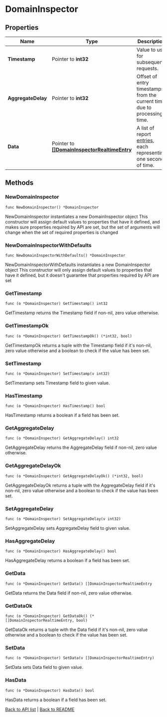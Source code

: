 # DomainInspector

## Properties

Name | Type | Description | Notes
------------ | ------------- | ------------- | -------------
**Timestamp** | Pointer to **int32** | Value to use for subsequent requests. | [optional] 
**AggregateDelay** | Pointer to **int32** | Offset of entry timestamps from the current time due to processing time. | [optional] 
**Data** | Pointer to [**[]DomainInspectorRealtimeEntry**](DomainInspectorRealtimeEntry.md) | A list of report [entries](#entry-data-model), each representing one second of time. | [optional] 

## Methods

### NewDomainInspector

`func NewDomainInspector() *DomainInspector`

NewDomainInspector instantiates a new DomainInspector object
This constructor will assign default values to properties that have it defined,
and makes sure properties required by API are set, but the set of arguments
will change when the set of required properties is changed

### NewDomainInspectorWithDefaults

`func NewDomainInspectorWithDefaults() *DomainInspector`

NewDomainInspectorWithDefaults instantiates a new DomainInspector object
This constructor will only assign default values to properties that have it defined,
but it doesn't guarantee that properties required by API are set

### GetTimestamp

`func (o *DomainInspector) GetTimestamp() int32`

GetTimestamp returns the Timestamp field if non-nil, zero value otherwise.

### GetTimestampOk

`func (o *DomainInspector) GetTimestampOk() (*int32, bool)`

GetTimestampOk returns a tuple with the Timestamp field if it's non-nil, zero value otherwise
and a boolean to check if the value has been set.

### SetTimestamp

`func (o *DomainInspector) SetTimestamp(v int32)`

SetTimestamp sets Timestamp field to given value.

### HasTimestamp

`func (o *DomainInspector) HasTimestamp() bool`

HasTimestamp returns a boolean if a field has been set.

### GetAggregateDelay

`func (o *DomainInspector) GetAggregateDelay() int32`

GetAggregateDelay returns the AggregateDelay field if non-nil, zero value otherwise.

### GetAggregateDelayOk

`func (o *DomainInspector) GetAggregateDelayOk() (*int32, bool)`

GetAggregateDelayOk returns a tuple with the AggregateDelay field if it's non-nil, zero value otherwise
and a boolean to check if the value has been set.

### SetAggregateDelay

`func (o *DomainInspector) SetAggregateDelay(v int32)`

SetAggregateDelay sets AggregateDelay field to given value.

### HasAggregateDelay

`func (o *DomainInspector) HasAggregateDelay() bool`

HasAggregateDelay returns a boolean if a field has been set.

### GetData

`func (o *DomainInspector) GetData() []DomainInspectorRealtimeEntry`

GetData returns the Data field if non-nil, zero value otherwise.

### GetDataOk

`func (o *DomainInspector) GetDataOk() (*[]DomainInspectorRealtimeEntry, bool)`

GetDataOk returns a tuple with the Data field if it's non-nil, zero value otherwise
and a boolean to check if the value has been set.

### SetData

`func (o *DomainInspector) SetData(v []DomainInspectorRealtimeEntry)`

SetData sets Data field to given value.

### HasData

`func (o *DomainInspector) HasData() bool`

HasData returns a boolean if a field has been set.


[Back to API list](../README.md#documentation-for-api-endpoints) | [Back to README](../README.md)


